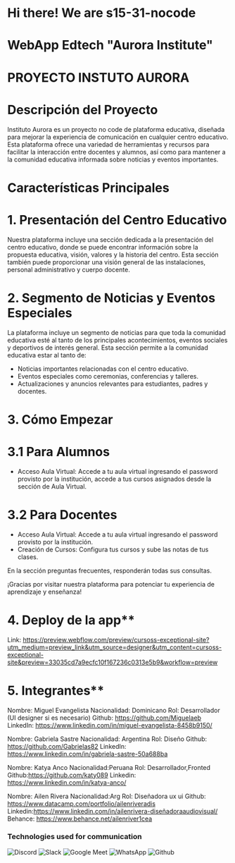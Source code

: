 # Hi there! We are s15-31-nocode
# WebApp Edtech "Aurora Institute"
# PROYECTO INSTUTO AURORA

# Descripción del Proyecto

Instituto Aurora es un proyecto no code de plataforma educativa, diseñada para mejorar la experiencia de comunicación en cualquier centro educativo. Esta plataforma ofrece una variedad de herramientas y recursos para facilitar la interacción entre docentes y alumnos, así como para mantener a la comunidad educativa informada sobre noticias y eventos importantes.

# Características Principales

# 1. Presentación del Centro Educativo

Nuestra plataforma incluye una sección dedicada a la presentación del centro educativo, donde se puede encontrar información sobre la propuesta educativa, visión, valores y la historia del centro. Esta sección también puede proporcionar una visión general de las instalaciones, personal administrativo y cuerpo docente.

# 2. Segmento de Noticias y Eventos Especiales

La plataforma incluye un segmento de noticias para que toda la comunidad educativa esté al tanto de los principales acontecimientos, eventos sociales y deportivos de interés general. Esta sección permite a la comunidad educativa estar al tanto de:

- Noticias importantes relacionadas con el centro educativo.
- Eventos especiales como ceremonias, conferencias y talleres.
- Actualizaciones y anuncios relevantes para estudiantes, padres y docentes.


# 3. Cómo Empezar

# 3.1 Para Alumnos
- Acceso Aula Virtual: Accede a tu aula virtual ingresando el password provisto por la institución, accede a tus cursos asignados desde la sección de Aula Virtual.

# 3.2 Para Docentes
- Acceso Aula Virtual: Accede a tu aula virtual ingresando el password provisto por la institución.
- Creación de Cursos: Configura tus cursos y sube las notas de tus clases.

En la sección preguntas frecuentes, responderán todas sus consultas.

¡Gracias por visitar nuestra plataforma para potenciar tu experiencia de aprendizaje y enseñanza!

# 4. Deploy de la app**
Link: https://preview.webflow.com/preview/cursoss-exceptional-site?utm_medium=preview_link&utm_source=designer&utm_content=cursoss-exceptional-site&preview=33035cd7a9ecfc10f167236c0313e5b9&workflow=preview

# 5. Integrantes**

Nombre: Miguel Evangelista
Nacionalidad: Dominicano
Rol: Desarrollador (UI designer si es necesario)
Github: https://github.com/Miguelaeb
LinkedIn: https://www.linkedin.com/in/miguel-evangelista-8458b9150/

Nombre: Gabriela Sastre
Nacionalidad: Argentina
Rol: Diseño
Github: https://github.com/Gabrielas82
LinkedIn: https://www.linkedin.com/in/gabriela-sastre-50a688ba

Nombre: Katya Anco
Nacionalidad:Peruana
Rol: Desarrollador,Fronted
Github:https://github.com/katy089
Linkedin: https://www.linkedin.com/in/katya-anco/

Nombre: Ailen Rivera 
Nacionalidad:Arg
Rol: Diseñadora ux ui 
Github: https://www.datacamp.com/portfolio/ailenriveradis
Linkedin:https://www.linkedin.com/in/ailenrivera-diseñadoraaudiovisual/                                                                                                                                     
Behance: https://www.behance.net/ailenriver1cea

### Technologies used for communication

![Discord](https://img.shields.io/badge/Discord-5865F2?style=for-the-badge&logo=Discord&logoColor=fff) 
![Slack](https://img.shields.io/badge/Slack-%234A154B?style=for-the-badge&logo=Slack&logoColor=white) 
![Google Meet](https://img.shields.io/badge/Google_Meet-FF0000?style=for-the-badge&logo=Google-Meet&logoColor=fff) 
![WhatsApp](https://img.shields.io/badge/WhatsApp-25D366?style=for-the-badge&logo=WhatsApp&logoColor=fff)
![Github](https://img.shields.io/badge/github-00000?style=for-the-badge&logo=github&color=black)
